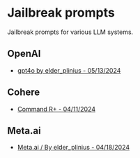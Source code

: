# Jailbreak prompts

Jailbreak prompts for various LLM systems.

## OpenAI

- [gpt4o by elder_plinius - 05/13/2024](./OpenAI/gpt4o-plinius-05132024.md)

## Cohere

- [Command R+ - 04/11/2024](./Cohere/CommandR_Plus_04112024.md)

## Meta.ai

- [Meta.ai / By elder_plinius - 04/18/2024](./Meta.ai/elder_plinius_04182024.md)
